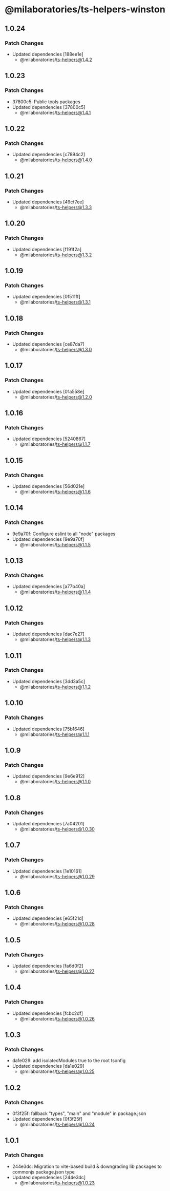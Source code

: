 # @milaboratories/ts-helpers-winston

## 1.0.24

### Patch Changes

- Updated dependencies [188ee1e]
  - @milaboratories/ts-helpers@1.4.2

## 1.0.23

### Patch Changes

- 37800c5: Public tools packages
- Updated dependencies [37800c5]
  - @milaboratories/ts-helpers@1.4.1

## 1.0.22

### Patch Changes

- Updated dependencies [c7894c2]
  - @milaboratories/ts-helpers@1.4.0

## 1.0.21

### Patch Changes

- Updated dependencies [49cf7ee]
  - @milaboratories/ts-helpers@1.3.3

## 1.0.20

### Patch Changes

- Updated dependencies [f191f2a]
  - @milaboratories/ts-helpers@1.3.2

## 1.0.19

### Patch Changes

- Updated dependencies [0f511ff]
  - @milaboratories/ts-helpers@1.3.1

## 1.0.18

### Patch Changes

- Updated dependencies [ce87da7]
  - @milaboratories/ts-helpers@1.3.0

## 1.0.17

### Patch Changes

- Updated dependencies [01a558e]
  - @milaboratories/ts-helpers@1.2.0

## 1.0.16

### Patch Changes

- Updated dependencies [5240867]
  - @milaboratories/ts-helpers@1.1.7

## 1.0.15

### Patch Changes

- Updated dependencies [56d021e]
  - @milaboratories/ts-helpers@1.1.6

## 1.0.14

### Patch Changes

- 9e9a70f: Configure eslint to all "node" packages
- Updated dependencies [9e9a70f]
  - @milaboratories/ts-helpers@1.1.5

## 1.0.13

### Patch Changes

- Updated dependencies [a77b40a]
  - @milaboratories/ts-helpers@1.1.4

## 1.0.12

### Patch Changes

- Updated dependencies [dac7e27]
  - @milaboratories/ts-helpers@1.1.3

## 1.0.11

### Patch Changes

- Updated dependencies [3dd3a5c]
  - @milaboratories/ts-helpers@1.1.2

## 1.0.10

### Patch Changes

- Updated dependencies [75b1646]
  - @milaboratories/ts-helpers@1.1.1

## 1.0.9

### Patch Changes

- Updated dependencies [9e6e912]
  - @milaboratories/ts-helpers@1.1.0

## 1.0.8

### Patch Changes

- Updated dependencies [7a04201]
  - @milaboratories/ts-helpers@1.0.30

## 1.0.7

### Patch Changes

- Updated dependencies [1e10161]
  - @milaboratories/ts-helpers@1.0.29

## 1.0.6

### Patch Changes

- Updated dependencies [e65f21d]
  - @milaboratories/ts-helpers@1.0.28

## 1.0.5

### Patch Changes

- Updated dependencies [fa6d0f2]
  - @milaboratories/ts-helpers@1.0.27

## 1.0.4

### Patch Changes

- Updated dependencies [fcbc2df]
  - @milaboratories/ts-helpers@1.0.26

## 1.0.3

### Patch Changes

- da1e029: add isolatedModules true to the root tsonfig
- Updated dependencies [da1e029]
  - @milaboratories/ts-helpers@1.0.25

## 1.0.2

### Patch Changes

- 0f3f25f: fallback "types", "main" and "module" in package.json
- Updated dependencies [0f3f25f]
  - @milaboratories/ts-helpers@1.0.24

## 1.0.1

### Patch Changes

- 244e3dc: Migration to vite-based build & downgrading lib packages to commonjs package.json type
- Updated dependencies [244e3dc]
  - @milaboratories/ts-helpers@1.0.23
